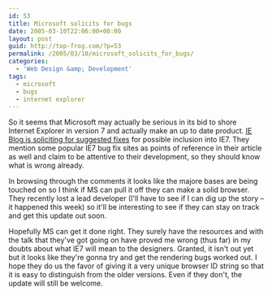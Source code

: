 ```yaml
---
id: 53
title: Microsoft solicits for bugs
date: 2005-03-10T22:06:00+00:00
layout: post
guid: http://top-frog.com/?p=53
permalink: /2005/03/10/microsoft_solicits_for_bugs/
categories:
  - 'Web Design &amp; Development'
tags:
  - microsoft
  - bugs
  - internet explorer
---
```

So it seems that Microsoft may actually be serious in its bid to shore Internet Explorer in version 7 and actually make an up to date product. [IE Blog is soliciting for suggested fixes](http://blogs.msdn.com/ie/archive/2005/03/09/391362.aspx) for possible inclusion into IE7. They mention some popular IE7 bug fix sites as points of reference in their article as well and claim to be attentive to their development, so they should know what is wrong already.

In browsing through the comments it looks like the majore bases are being touched on so I think if MS can pull it off they can make a solid browser. They recently lost a lead developer (I'll have to see if I can dig up the story – it happened this week) so it'll be interesting to see if they can stay on track and get this update out soon.

Hopefully MS can get it done right. They surely have the resources and with the talk that they've got going on have proved me wrong (thus far) in my doubts about what IE7 will mean to the designers. Granted, it isn't out yet but it looks like they're gonna try and get the rendering bugs worked out. I hope they do us the favor of giving it a very unique browser ID string so that it is easy to distinguish from the older versions. Even if they don't, the update will still be welcome.